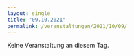 ```yaml
---
layout: single
title: "09.10.2021"
permalink: /veranstaltungen/2021/10/09/
---
```


Keine Veranstaltung an diesem Tag.
